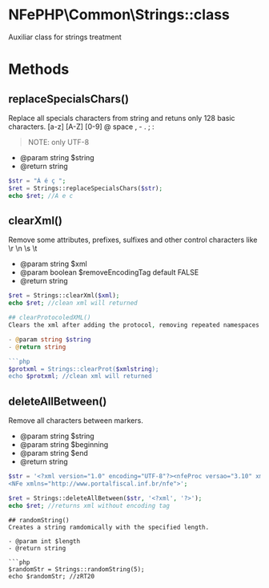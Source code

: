 # NFePHP\Common\Strings::class

Auxiliar class for strings treatment

# Methods

## replaceSpecialsChars()
Replace all specials characters from string and retuns only 128 basic characters. [a-z] [A-Z] [0-9] @ space , - . ; :

> NOTE: only UTF-8

- @param string $string
- @return  string 
```php
$str = "Á é ç ";
$ret = Strings::replaceSpecialsChars($str);
echo $ret; //A e c
```
## clearXml()
Remove some attributes, prefixes, sulfixes and other control characters like \r \n \s \t

- @param string $xml
- @param boolean $removeEncodingTag default FALSE
- @return string

```php
$ret = Strings::clearXml($xml);
echo $ret; //clean xml will returned

## clearProtocoledXML()
Clears the xml after adding the protocol, removing repeated namespaces.

- @param string $string
- @return string

```php
$protxml = Strings::clearProt($xmlstring);
echo $protxml; //clean xml will returned
```

## deleteAllBetween()
Remove all characters between markers.

- @param string $string
- @param string $beginning
- @param string $end
- @return string

```php
$str = '<?xml version="1.0" encoding="UTF-8"?><nfeProc versao="3.10" xmlns="http://www.portalfiscal.inf.br/nfe">
<NFe xmlns="http://www.portalfiscal.inf.br/nfe">';

$ret = Strings::deleteAllBetween($str, '<?xml', '?>');
echo $ret; //returns xml without encoding tag
```

```
## randomString()
Creates a string ramdomically with the specified length.

- @param int $length
- @return string

```php
$randomStr = Strings::randomString(5);
echo $randomStr; //zRT20
```


